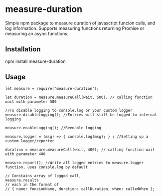 # measure-duration

Simple npm package to measure duration of javascript funcion calls, and log information.
Supports measuring functions returning Promise or measuring an async functions.

## Installation

npm install measure-duration

## Usage

```
let measure = require("measure-duration");

let duration = measure.measureCall(wait, 500); // calling function wait with parameter 500

//To disable logging to console.log or your custom logger
measure.disableLogging(); //Entries will still be logged to internal logging

measure.enableLogging(); //Reenable logging

measure.logger = (msg) => { console.log(msg); } ; //Setting up a custom logger/reporter

duration = measure.measureCall(wait, 400); // calling function wait with parameter 400

measure.report(); //Write all logged entries to measure.logger function, uses console.log by default

// Constains array of logged call,
measure.results
// each in the format of 
// { name: funcionName, duration: callDuration, when: calledWhen };


```